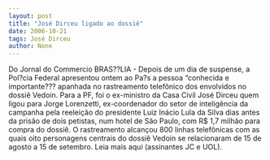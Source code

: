 ```yaml
---
layout: post
title: "José Dirceu ligado ao dossiê"
date: 2006-10-21
tags: José Dirceu
author: None
---
```

Do Jornal do Commercio
BRAS??LIA - Depois de um dia de suspense, a Pol?cia Federal apresentou ontem ao Pa?s a pessoa “conhecida e importante??? apanhada no rastreamento telefônico dos envolvidos no dossiê Vedoin. 
Para a PF, foi o ex-ministro da Casa Civil José Dirceu quem ligou para Jorge Lorenzetti, ex-coordenador do setor de inteligência da campanha pela reeleição do presidente Luiz Inácio Lula da Silva dias antes da prisão de dois petistas, num hotel de São Paulo, com R$ 1,7 milhão para compra do dossiê.
O rastreamento alcançou 800 linhas telefônicas com as quais oito personagens centrais do dossiê Vedoin se relacionaram de 15 de agosto a 15 de setembro. 
Leia mais aqui (assinantes JC e UOL). 